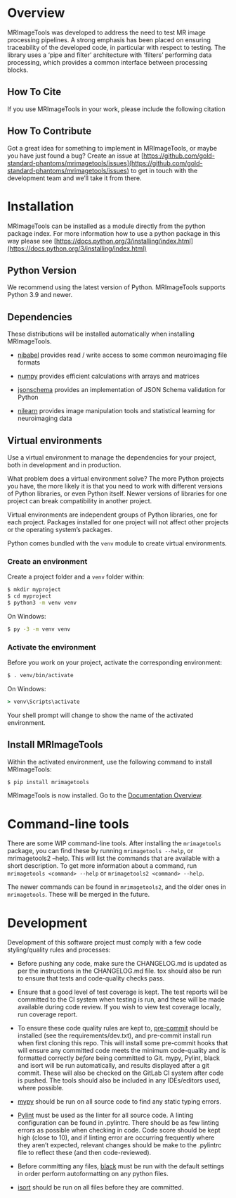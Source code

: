 # Overview

MRImageTools was developed to address the need to test MR image processing pipelines.
A strong emphasis has been placed on ensuring traceability of the developed
code, in particular with respect to testing. The library uses a ‘pipe and filter’ architecture
with ‘filters’ performing data processing, which provides a common interface between processing
blocks.

## How To Cite

If you use MRImageTools in your work, please include the following citation

## How To Contribute

Got a great idea for something to implement in MRImageTools, or maybe you have just
found a bug? Create an issue at
[https://github.com/gold-standard-phantoms/mrimagetools/issues](https://github.com/gold-standard-phantoms/mrimagetools/issues) to get in touch with
the development team and we’ll take it from there.

# Installation

MRImageTools can be installed as a module directly from the python package index.
For more information how to use a python package in this
way please see [https://docs.python.org/3/installing/index.html](https://docs.python.org/3/installing/index.html)

## Python Version

We recommend using the latest version of Python. MRImageTools supports Python
3.9 and newer.

## Dependencies

These distributions will be installed automatically when installing MRImageTools.


* [nibabel](https://nipy.org/nibabel/) provides read / write access to some common neuroimaging file formats


* [numpy](https://numpy.org/) provides efficient calculations with arrays and matrices


* [jsonschema](https://python-jsonschema.readthedocs.io/en/stable/) provides an implementation of JSON Schema validation for Python


* [nilearn](https://nipy.org/packages/nilearn/index.html) provides image manipulation tools and statistical learning for neuroimaging data

## Virtual environments

Use a virtual environment to manage the dependencies for your project, both in
development and in production.

What problem does a virtual environment solve? The more Python projects you
have, the more likely it is that you need to work with different versions of
Python libraries, or even Python itself. Newer versions of libraries for one
project can break compatibility in another project.

Virtual environments are independent groups of Python libraries, one for each
project. Packages installed for one project will not affect other projects or
the operating system’s packages.

Python comes bundled with the `venv` module to create virtual
environments.

### Create an environment

Create a project folder and a `venv` folder within:

```sh
$ mkdir myproject
$ cd myproject
$ python3 -m venv venv
```

On Windows:

```bat
$ py -3 -m venv venv
```

### Activate the environment

Before you work on your project, activate the corresponding environment:

```sh
$ . venv/bin/activate
```

On Windows:

```bat
> venv\Scripts\activate
```

Your shell prompt will change to show the name of the activated
environment.

## Install MRImageTools

Within the activated environment, use the following command to install
MRImageTools:

```sh
$ pip install mrimagetools
```

MRImageTools is now installed. Go to the [Documentation Overview](../index.md).

# Command-line tools

There are some WIP command-line tools. After installing the `mrimagetools`
package, you can find these by running `mrimagetools --help`, or
mrimagetools2 –help. This will list the commands that are available with a short
description. To get more information about a command, run
`mrimagetools <command> --help` or `mrimagetools2 <command> --help`.

The newer commands can be found in `mrimagetools2`, and the older ones in
`mrimagetools`. These will be merged in the future.

# Development

Development of this software project must comply with a few code styling/quality rules and processes:


* Before pushing any code, make sure the CHANGELOG.md is updated as per the instructions in the CHANGELOG.md file. tox should also be run to ensure that tests and code-quality checks pass.


* Ensure that a good level of test coverage is kept. The test reports will be committed to the CI system when testing is run, and these will be made available during code review. If you wish to view test coverage locally, run coverage report.


* To ensure these code quality rules are kept to, [pre-commit]([https://pre-commit.com/](https://pre-commit.com/)) should be installed (see the requirements/dev.txt), and pre-commit install run when first cloning this repo. This will install some pre-commit hooks that will ensure any committed code meets the minimum code-quality and is formatted correctly *before* being committed to Git. mypy, Pylint, black and isort will be run automatically, and results displayed after a git commit. These will also be checked on the GitLab CI system after code is pushed. The tools should also be included in any IDEs/editors used, where possible.


* [mypy]([https://github.com/python/mypy](https://github.com/python/mypy)) should be run on all source code to find any static typing errors.


* [Pylint]([https://pylint.org/](https://pylint.org/)) must be used as the linter for all source code. A linting configuration can be found in .pylintrc. There should be as few linting errors as possible when checking in code. Code score should be kept high (close to 10), and if linting error are occurring frequently where they aren’t expected, relevant changes should be make to the .pylintrc file to reflect these (and then code-reviewed).


* Before committing any files, [black]([https://black.readthedocs.io/en/stable/](https://black.readthedocs.io/en/stable/)) must be run with the default settings in order perform autoformatting on any python files.


* [isort]([https://isort.readthedocs.io/en/latest/](https://isort.readthedocs.io/en/latest/)) should be run on all files before they are committed.
